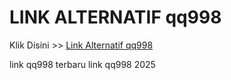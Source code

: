 # LINK ALTERNATIF qq998

Klik Disini >> <a href="https://linksto.pages.dev/">Link Alternatif qq998 </a>

link qq998 terbaru
link qq998 2025